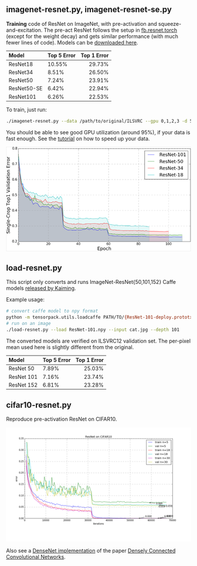 
## imagenet-resnet.py, imagenet-resnet-se.py

__Training__ code of ResNet on ImageNet, with pre-activation and squeeze-and-excitation.
The pre-act ResNet follows the setup in [fb.resnet.torch](https://github.com/facebook/fb.resnet.torch) (except for the weight decay)
and gets similar performance (with much fewer lines of code).
Models can be [downloaded here](https://goo.gl/6XjK9V).

| Model              | Top 5 Error | Top 1 Error |
|:-------------------|-------------|------------:|
| ResNet18           |     10.55%  |      29.73% |
| ResNet34           |     8.51%   |      26.50% |
| ResNet50           |     7.24%   |      23.91% |
| ResNet50-SE        |     6.42%   |      22.94% |
| ResNet101          |     6.26%   |      22.53% |

To train, just run:
```bash
./imagenet-resnet.py --data /path/to/original/ILSVRC --gpu 0,1,2,3 -d 50
```
You should be able to see good GPU utilization (around 95%), if your data is fast enough.
See the [tutorial](http://tensorpack.readthedocs.io/en/latest/tutorial/efficient-dataflow.html) on how to speed up your data.

![imagenet](imagenet-resnet.png)

## load-resnet.py

This script only converts and runs ImageNet-ResNet{50,101,152} Caffe models [released by Kaiming](https://github.com/KaimingHe/deep-residual-networks).

Example usage:
```bash
# convert caffe model to npy format
python -m tensorpack.utils.loadcaffe PATH/TO/{ResNet-101-deploy.prototxt,ResNet-101-model.caffemodel} ResNet101.npy
# run on an image
./load-resnet.py --load ResNet-101.npy --input cat.jpg --depth 101
```

The converted models are verified on ILSVRC12 validation set.
The per-pixel mean used here is slightly different from the original.

| Model              | Top 5 Error | Top 1 Error |
|:-------------------|-------------|------------:|
| ResNet 50          |      7.89%  |      25.03% |
| ResNet 101         |      7.16%  |      23.74% |
| ResNet 152         |      6.81%  |      23.28% |

## cifar10-resnet.py

Reproduce pre-activation ResNet on CIFAR10.

![cifar10](cifar10-resnet.png)

Also see a [DenseNet implementation](https://github.com/YixuanLi/densenet-tensorflow) of the paper [Densely Connected Convolutional Networks](https://arxiv.org/abs/1608.06993).
